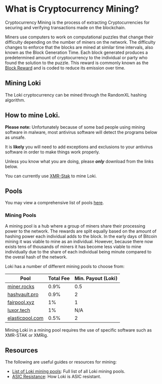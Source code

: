 # What is Cryptocurrency Mining?
Cryptocurrency Mining is the process of extracting Cryptocurrencies for securing and verifying transactions made on the blockchain. 

Miners use computers to work on computational puzzles that change their difficulty depending on the number of miners on the network. The difficulty changes to enforce that the blocks are mined at similar time intervals, also known as the Block Generation Time. Each block generated produces a predetermined amount of cryptocurrency to the individual or party who found the solution to the puzzle. This reward is commonly known as the [Block Reward](../Advanced/Cryptoeconomics.md) and is coded to reduce its emission over time.

## Mining Loki

The Loki cryptocurrency can be mined through the RandomXL hashing algorithm.

## How to mine Loki.

**Please note:** Unfortunately because of some bad people using mining software in malware, most antivirus software will detect the programs below as unsafe.

It is **likely** you will need to add exceptions and exclusions to your antivirus software in order to make things work properly.

Unless you know what you are doing, please ***only*** download from the links below.

You can currently use [XMR-Stak](https://github.com/fireice-uk/xmr-stak) to mine Loki.

## Pools

You may view a comprehensive list of pools [here](#mining-pools).

### Mining Pools

A mining pool is a hub where a group of miners share their processing power to the network. The rewards are split equally based on the amount of hashing power each individual adds to the block. In the early days of Bitcoin mining it was viable to mine as an individual. However, because there now exists tens of thousands of miners it has become less viable to mine individually due to the share of each individual being minute compared to the overal hash of the network.

Loki has a number of different mining pools to choose from:

| **Pool**                                         	| **Total Fee** 	| **Min. Payout (Loki)** 	|
|--------------------------------------------------	|---------------	|------------------------	|
| [miner.rocks](https://loki.miner.rocks/)         	| 0.9%          	| 0.5                    	|
| [hashvault.pro](https://loki.hashvault.pro/)     	| 0.9%          	| 2                      	|
| [fairpool.xyz](https://loki.fairpool.xyz/)       	| 1%            	| 1                      	|
| [luxor.tech](https://mining.luxor.tech/setup?coinId=LOKI)| 1%            	| N/A                   |
| [elasticpool.com](https://loki.elasticpool.com/) 	| 0.5%          	| 2                      	|

Mining Loki in a mining pool requires the use of specific software such as XMR-STAK or XMRig. 
 

## Resources

The following are useful guides or resources for mining:

- [List of Loki mining pools](https://miningpoolstats.stream/loki): Full list of all Loki mining pools.
- [ASIC Resistance](../Mining/ASICResistance.md): How Loki is ASIC resistant.
